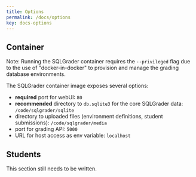 ```yaml
---
title: Options
permalink: /docs/options
key: docs-options
---
```


## Container
Note: Running the SQLGrader container requires the `--privileged` flag due to the use of "docker-in-docker" to provision and manage the grading database environments.

The SQLGrader container image exposes several options:
- **required** port for webUI: `80`
- **recommended** directory to `db.sqlite3` for the core SQLGrader data: `/code/sqlgrader/sqlite`
- directory to uploaded files (environment definitions, student submissions): `/code/sqlgrader/media`
- port for grading API: `5000`
- URL for host access as env variable: `localhost`

## Students
This section still needs to be written.